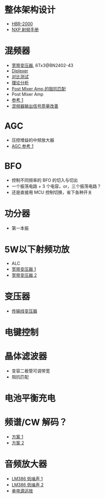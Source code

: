 # 整体架构设计
- [HBR-2000](http://www.ve7ca.net/)
- [NXP 射频手册](https://www.nxp.com/wcm_documents/products/related/nxp_rf_manual_19th_edition.pdf)

# 混频器
- [宽带变压器](https://www.kitsandparts.com/drm.php), 6Tx3@BN2402-43
- [Diplexer](https://www.hindawi.com/journals/aee/2016/8039679/fig18/)
- [对比测试](https://www.hindawi.com/journals/aee/2016/8039679/)
- [理论分析](https://arxiv.org/pdf/physics/0608211.pdf)
- [Post Mixer Amp 的阻抗匹配](https://forum.allaboutcircuits.com/threads/diode-ring-mixers-matching.145289/)
- Post Mixer Amp
- [参考 1](http://d1.amobbs.com/bbs_upload782111/files_26/ourdev_534476.pdf)
- [混频器输出信号质量改善](https://sites.google.com/site/linuxdigitallab/rf-dig-into/dbm-in-frequency-mixer-signal-generator?authuser=0)

# AGC
- 压控增益的中频放大器
- [AGC 参考 1](http://www.ka7exm.net/hycas/hycas_200712_qst.pdf)

# BFO
- 控制不同频率的 BFO 的切入与切出
- 一个振荡电路 + 3 个电容，or，三个振荡电路？
- 还是直接用 MCU 控制切换，省下各种开关

# 功分器
- 第一本振

# 5W以下射频功放
- ALC
- [宽带变压器 1](https://pdfs.semanticscholar.org/6884/97c765571b6fc053a46aec8fdcb95346e016.pdf)
- [宽带变压器 2](https://cache.nxp.com/docs/en/application-note/AN749.pdf)

# 变压器
- [传输线变压器](http://www.introni.it/pdf/Amidon%20-%20Transmission%20Line%20Transformers%20Handbook.pdf)

# 电键控制

# 晶体滤波器
- 变容二极管可调带宽
- 阻抗匹配

# 电池平衡充电

# 频谱/CW 解码？
- [方案 1](https://sites.google.com/site/lofturj/cwreceive)
- [方案 2](https://wwwhome.ewi.utwente.nl/~ptdeboer/ham/rscw/algorithm.html)

# 音频放大器
- [LM386 低噪声 1](https://www.transkommunikation.ch/dateien/schaltungen/space_station_receiver/informationen/08_-_reducing_hiss_in_an_lm386_audio_amplifier.pdf)
- [LM386 低噪声 2](https://electronics.stackexchange.com/questions/220584/how-to-decrease-distortion-noise-of-lm386-amplifier-at-max-gain-and-volume)
- [单电源运放](http://www.ti.com/lit/an/sloa030a/sloa030a.pdf)

